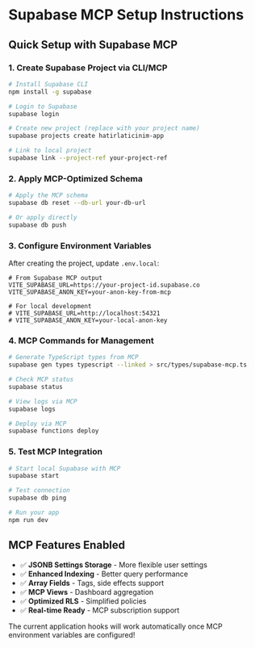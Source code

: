 # Supabase MCP Setup Instructions

## Quick Setup with Supabase MCP

### 1. Create Supabase Project via CLI/MCP

```bash
# Install Supabase CLI
npm install -g supabase

# Login to Supabase
supabase login

# Create new project (replace with your project name)
supabase projects create hatirlaticinim-app

# Link to local project
supabase link --project-ref your-project-ref
```

### 2. Apply MCP-Optimized Schema

```bash
# Apply the MCP schema
supabase db reset --db-url your-db-url

# Or apply directly
supabase db push
```

### 3. Configure Environment Variables

After creating the project, update `.env.local`:

```env
# From Supabase MCP output
VITE_SUPABASE_URL=https://your-project-id.supabase.co
VITE_SUPABASE_ANON_KEY=your-anon-key-from-mcp

# For local development
# VITE_SUPABASE_URL=http://localhost:54321
# VITE_SUPABASE_ANON_KEY=your-local-anon-key
```

### 4. MCP Commands for Management

```bash
# Generate TypeScript types from MCP
supabase gen types typescript --linked > src/types/supabase-mcp.ts

# Check MCP status
supabase status

# View logs via MCP
supabase logs

# Deploy via MCP
supabase functions deploy
```

### 5. Test MCP Integration

```bash
# Start local Supabase with MCP
supabase start

# Test connection
supabase db ping

# Run your app
npm run dev
```

## MCP Features Enabled

- ✅ **JSONB Settings Storage** - More flexible user settings
- ✅ **Enhanced Indexing** - Better query performance
- ✅ **Array Fields** - Tags, side effects support
- ✅ **MCP Views** - Dashboard aggregation
- ✅ **Optimized RLS** - Simplified policies
- ✅ **Real-time Ready** - MCP subscription support

The current application hooks will work automatically once MCP environment variables are configured!